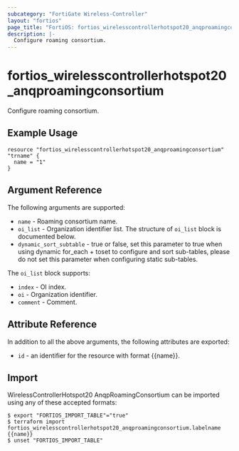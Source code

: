 ```yaml
---
subcategory: "FortiGate Wireless-Controller"
layout: "fortios"
page_title: "FortiOS: fortios_wirelesscontrollerhotspot20_anqproamingconsortium"
description: |-
  Configure roaming consortium.
---
```


# fortios_wirelesscontrollerhotspot20_anqproamingconsortium
Configure roaming consortium.

## Example Usage

```hcl
resource "fortios_wirelesscontrollerhotspot20_anqproamingconsortium" "trname" {
  name = "1"
}
```

## Argument Reference


The following arguments are supported:

* `name` - Roaming consortium name.
* `oi_list` - Organization identifier list. The structure of `oi_list` block is documented below.
* `dynamic_sort_subtable` - true or false, set this parameter to true when using dynamic for_each + toset to configure and sort sub-tables, please do not set this parameter when configuring static sub-tables.

The `oi_list` block supports:

* `index` - OI index.
* `oi` - Organization identifier.
* `comment` - Comment.


## Attribute Reference

In addition to all the above arguments, the following attributes are exported:
* `id` - an identifier for the resource with format {{name}}.

## Import

WirelessControllerHotspot20 AnqpRoamingConsortium can be imported using any of these accepted formats:
```
$ export "FORTIOS_IMPORT_TABLE"="true"
$ terraform import fortios_wirelesscontrollerhotspot20_anqproamingconsortium.labelname {{name}}
$ unset "FORTIOS_IMPORT_TABLE"
```
